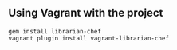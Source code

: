 
Using Vagrant with the project
---

```
gem install librarian-chef
vagrant plugin install vagrant-librarian-chef
```